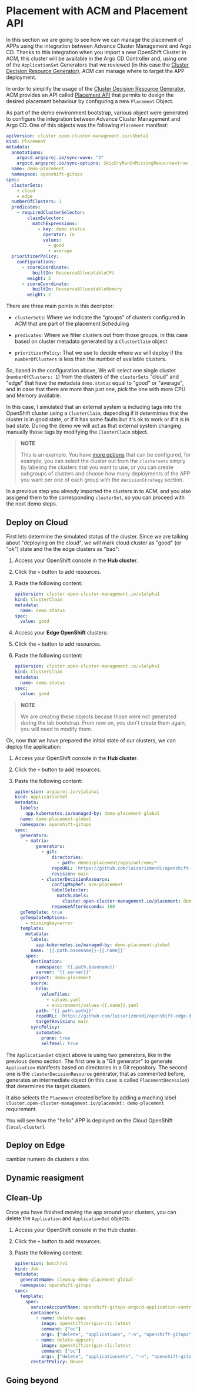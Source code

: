 # Placement with ACM and Placement API

In this section we are going to see how we can manage the placement of APPs using the integration between Advance Cluster Management and Argo CD. Thanks to this integration when you import a new OpenShift Cluster in ACM, this cluster will be available in the Argo CD Controller and, using one of the `ApplicationSet` Generators that we reviewed (in this case the [Cluster Decision Resource Generator](https://argo-cd.readthedocs.io/en/stable/operator-manual/applicationset/Generators-Cluster-Decision-Resource/)), ACM can manage where to target the APP deployment.

In order to simplify the usage of the [Cluster Decision Resource Generator](https://argo-cd.readthedocs.io/en/stable/operator-manual/applicationset/Generators-Cluster-Decision-Resource/), ACM provides an API called [Placement API](https://open-cluster-management.io/concepts/placement/) that permits to design the desired placement behaviour by configuring a new `Placement` Object.

As part of the demo environment bootstrap, various object were generated to configure the integration between Advance Cluster Management and Argo CD. One of this objects was the following `Placement` manifest:

```yaml
apiVersion: cluster.open-cluster-management.io/v1beta1
kind: Placement
metadata:
  annotations:
    argocd.argoproj.io/sync-wave: "3"
    argocd.argoproj.io/sync-options: SkipDryRunOnMissingResource=true
  name: demo-placement
  namespace: openshift-gitops
spec:
  clusterSets:
    - cloud
    - edge
  numberOfClusters: 1
  predicates:
    - requiredClusterSelector:
        claimSelector:
          matchExpressions:
            - key: demo.status
              operator: In
              values:
                - good
                - average
  prioritizerPolicy:
    configurations:
      - scoreCoordinate:
          builtIn: ResourceAllocatableCPU
        weight: 2
      - scoreCoordinate:
          builtIn: ResourceAllocatableMemory
        weight: 2
```

There are three main points in this decriptor:

* `clusterSets`: Where we indicate the "groups" of clusters configured in ACM that are part of the placement Scheduling

* `predicates`: Where we filter clusters out from those groups, in this case based on cluster metadata generated by a `ClusterClaim` object

* `prioritizerPolicy`: That we use to decide where we will deploy if the `numberOfClusters` is less than the number of available clusters.

So, based in the configuration above, We will select one single cluster (`numberOfClusters: 1`) from the clusters of the `clusterSets` "cloud" and "edge" that have the metadata `demo.status` equal to "good" or "average", and in case that there are more than just one, pick the one with more CPU and Memory available.

In this case, I simulated that an external system is including tags into the OpenShift cluster using a `ClusterClaim`, depending if it determinies that the cluster is in good state, or if it has some faults but it's ok to work or if it is in bad state. During the demo we will act as that external system changing manually those tags by modifying the `ClusterClaim` object.

  > **NOTE**
  >
  > This is an example. You have [more options](https://open-cluster-management.io/concepts/placement/) that can be configured, for example, you can select the cluster out from the `clustersets` simply by labeling the clusters that you want to use, or you can create subgroups of clusters and choose how many deployments of the APP you want per one of each group with the `decisionStrategy` section.

In a previous step you already imported the clusters in to ACM, and you also assigend them to the corresponding `clusterSet`, so you can proceed with the next demo steps.


## Deploy on Cloud

First lets determine the simulated status of the cluster. Since we are talking about "deploying on the cloud", we will mark cloud cluster as "good" (or "ok") state and the the edge clusters as "bad":

1. Access your OpenShift console in the **Hub cluster**.
2. Click the `+` button to add resources.
3. Paste the following content:

    ```yaml
    apiVersion: cluster.open-cluster-management.io/v1alpha1
    kind: ClusterClaim
    metadata:
      name: demo.status
    spec:
      value: good
    ```
4. Access your **Edge OpenShift** clusters:
5. Click the `+` button to add resources.
6. Paste the following content:
    ```yaml
    apiVersion: cluster.open-cluster-management.io/v1alpha1
    kind: ClusterClaim
    metadata:
      name: demo.status
    spec:
      value: good
    ```

  > **NOTE**
  >
  > We are creating these objects becase those were not generated during the lab bootstrap. From now on, you don't create them again, you will need to modify them.

Ok, now that we have prepared the initial state of our clusters, we can deploy the application:

1. Access your OpenShift console in the **Hub cluster**.
2. Click the `+` button to add resources.
3. Paste the following content:

    ```yaml
    apiVersion: argoproj.io/v1alpha1
    kind: ApplicationSet
    metadata:
      labels:
        app.kubernetes.io/managed-by: demo-placement-global
      name: demo-placement-global
      namespace: openshift-gitops
    spec:
      generators:
        - matrix:
            generators:
              - git:
                  directories:
                    - path: demos/placement/apps/welcome/*
                  repoURL: 'https://github.com/luisarizmendi/openshift-edge-demos.git'
                  revision: main
              - clusterDecisionResource:
                  configMapRef: acm-placement
                  labelSelector:
                    matchLabels:
                      cluster.open-cluster-management.io/placement: demo-placement
                  requeueAfterSeconds: 180
      goTemplate: true
      goTemplateOptions:
        - missingkey=error
      template:
        metadata:
          labels:
            app.kubernetes.io/managed-by: demo-placement-global
          name: '{{.path.basename}}-{{.name}}'
        spec:
          destination:
            namespace: '{{.path.basename}}'
            server: '{{.server}}'
          project: demo-placement
          source:
            helm:
              valueFiles:
                - values.yaml
                - environment/values-{{.name}}.yaml
            path: '{{.path.path}}'
            repoURL: 'https://github.com/luisarizmendi/openshift-edge-demos.git'
            targetRevision: main
          syncPolicy:
            automated:
              prune: true
              selfHeal: true
    ```

The `ApplicationSet` object above is using two generators, like in the previous demo section. The first one is a "Git generator" to generate `Application` manifests based on directories in a Git repository. The second one is the `clusterDecisionResource` generator, that as commented before, generates an intermediate object (in this case is called `PlacementDecession`) that determines the target clusters.

It also selects the `Placement` created before by adding a maching label `cluster.open-cluster-management.io/placement: demo-placement` requirement.

You will see how the "hello" APP is deployed on the Cloud OpenShift (`local-cluster`).


## Deploy on Edge














cambiar numero de clusters a dos






## Dynamic reasigment











## Clean-Up

Once you have finished moving the app around your clusters, you can delete the `Application` and `ApplicationSet` objects:

1. Access your OpenShift console in the Hub cluster.
2. Click the `+` button to add resources.
3. Paste the following content:

    ```yaml
    apiVersion: batch/v1
    kind: Job
    metadata:
      generateName: cleanup-demo-placement-global-
      namespace: openshift-gitops
    spec:
      template:
        spec:
          serviceAccountName: openshift-gitops-argocd-application-controller
          containers:
            - name: delete-apps
              image: openshift/origin-cli:latest
              command: ["oc"]
              args: ["delete", "applications", "-n", "openshift-gitops", "-l", "app.kubernetes.io/managed-by=demo-placement-global"]
            - name: delete-appsets
              image: openshift/origin-cli:latest
              command: ["oc"]
              args: ["delete", "applicationsets", "-n", "openshift-gitops", "-l", "app.kubernetes.io/managed-by=demo-placement-global"]
          restartPolicy: Never
    ```

## Going beyond


